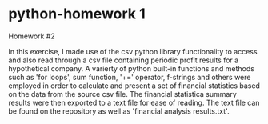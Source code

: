 # python-homework 1
Homework #2

In this exercise, I made use of the csv python library functionality to access and also read through a csv file containing periodic profit results for a hypothetical company. A varierty of python built-in functions and methods such as 'for loops', sum function, '+=' operator, f-strings and others were employed in order to calculate and present a set of financial statistics based on the data from the source csv file. The financial statistica summary results were then exported to a text file for ease of reading. The text file can be found on the repository as well as 'financial analysis results.txt'.
